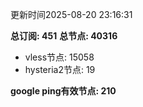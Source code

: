 更新时间2025-08-20 23:16:31

**总订阅: 451**
**总节点: 40316**
- vless节点: 15058
- hysteria2节点: 19

**google ping有效节点: 210**
